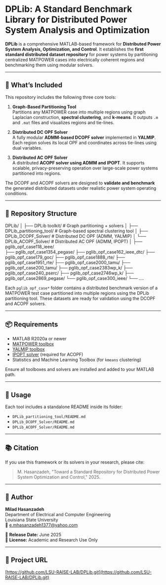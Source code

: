 # DPLib: A Standard Benchmark Library for Distributed Power System Analysis and Optimization

**DPLib** is a comprehensive MATLAB-based framework for **Distributed Power System Analysis, Optimization, and Control**. It establishes the **first standard distributed dataset repository** for power systems by partitioning centralized MATPOWER cases into electrically coherent regions and benchmarking them using modular solvers.

---

## 🔧 What’s Included

This repository includes the following three core tools:

1. **Graph-Based Partitioning Tool**  
   Partitions any MATPOWER case into multiple regions using graph Laplacian construction, **spectral clustering**, and **k-means**. It outputs `.m` and `.mat` files and visualizes regions and tie-lines.

2. **Distributed DC OPF Solver**  
   A fully modular **ADMM-based DCOPF solver** implemented in **YALMIP**. Each region solves its local OPF and coordinates across tie-lines using dual variables.

3. **Distributed AC OPF Solver**  
   A distributed **ACOPF solver using ADMM and IPOPT**. It supports scalable, privacy-preserving operation over large-scale power systems partitioned into regions.

The DCOPF and ACOPF solvers are designed to **validate and benchmark** the generated distributed datasets under realistic power system operating conditions.

---

## 📁 Repository Structure

DPLib/
│
├── DPLib toolkit/                   # Graph partitioning + solvers
│   ├── DPLib_partitioning_tool/    # Graph-based spectral clustering tool
│   ├── DPLib_DCOPF_Solver/         # Distributed DC OPF (ADMM, YALMIP)
│   └── DPLib_ACOPF_Solver/         # Distributed AC OPF (ADMM, IPOPT)
│
├── pglib_opf_case118_ieee/         
├── pglib_opf_case1354_pegase/
├── pglib_opf_case162_ieee_dtc/
├── pglib_opf_case179_goc/
├── pglib_opf_case1888_rte/
├── pglib_opf_case1951_rte/
├── pglib_opf_case2000_tamu/
├── pglib_opf_case200_tamu/
├── pglib_opf_case2383wp_k/
├── pglib_opf_case240_pserc/
├── pglib_opf_case2746wp_k/
├── pglib_opf_case2869_pegase/
└── pglib_opf_case300_ieee/
└── ....


Each `pglib_opf_case*` folder contains a distributed benchmark version of a MATPOWER test case partitioned into multiple regions using the DPLib partitioning tool. These datasets are ready for validation using the DCOPF and ACOPF solvers.

---

## 📦 Requirements

- MATLAB R2020a or newer  
- [MATPOWER toolbox](https://matpower.org)  
- [YALMIP toolbox](https://yalmip.github.io/download/)  
- [IPOPT solver](https://coin-or.github.io/Ipopt/) (required for ACOPF)  
- Statistics and Machine Learning Toolbox (for `kmeans` clustering)

Ensure all toolboxes and solvers are installed and added to your MATLAB path.

---

## 📌 Usage

Each tool includes a standalone README inside its folder:

- `DPLib_partitioning_tool/README.md`
- `DPLib_DCOPF_Solver/README.md`
- `DPLib_ACOPF_Solver/README.md`

---

## 📚 Citation

If you use this framework or its solvers in your research, please cite:

> M. Hasanzadeh, "Toward a Standard Repository for Distributed Power System Optimization and Control," 2025.

---

## 👤 Author

**Milad Hasanzadeh**  
Department of Electrical and Computer Engineering  
Louisiana State University  
📧 e.mhasanzadeh1377@yahoo.com  

📅 **Release Date:** June 2025  
📄 **License:** Academic and Research Use Only  

---

## 🔗 Project URL

[https://github.com/LSU-RAISE-LAB/DPLib.git](https://github.com/LSU-RAISE-LAB/DPLib.git)
